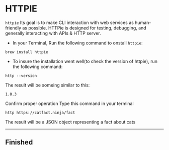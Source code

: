 # HTTPIE

`httpie` Its goal is to make CLI interaction with web services as human-friendly as possible. HTTPie is designed for testing, debugging, and generally interacting with APIs & HTTP server.

- In your Terminal, Run the following command to onstall `httpie`:
```
brew install httpie
```

- To insure the installation went well(to check the version of httpie), run the following command:

```
http --version
```
The result will be someing similar to this:

```
1.0.3
```
Confirm proper operation
Type this command in your terminal
```
http https://catfact.ninja/fact
```
The result will be a JSON object representing a fact about cats

<hr>

## Finished